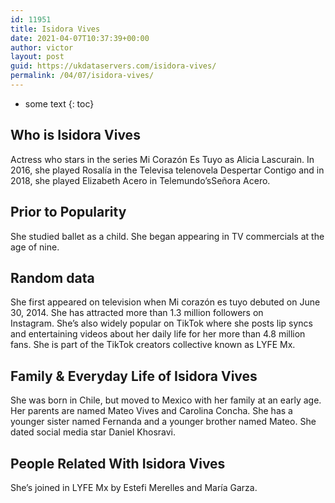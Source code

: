 ```yaml
---
id: 11951
title: Isidora Vives
date: 2021-04-07T10:37:39+00:00
author: victor
layout: post
guid: https://ukdataservers.com/isidora-vives/
permalink: /04/07/isidora-vives/
---
```


* some text
{: toc}


## Who is Isidora Vives



Actress who stars in the series Mi Corazón Es Tuyo as Alicia Lascurain. In 2016, she played Rosalía in the Televisa telenovela Despertar Contigo and in 2018, she played Elizabeth Acero in Telemundo&#8217;sSeñora Acero.

                
                
                
## Prior to Popularity



She studied ballet as a child. She began appearing in TV commercials at the age of nine. 

                
                
                
## Random data



She first appeared on television when Mi corazón es tuyo debuted on June 30, 2014. She has attracted more than 1.3 million followers on Instagram. She&#8217;s also widely popular on TikTok where she posts lip syncs and entertaining videos about her daily life for her more than 4.8 million fans. She is part of the TikTok creators collective known as LYFE Mx. 

                
                
                
## Family & Everyday Life of Isidora Vives



She was born in Chile, but moved to Mexico with her family at an early age. Her parents are named Mateo Vives and Carolina Concha. She has a younger sister named Fernanda and a younger brother named Mateo. She dated social media star Daniel Khosravi.

                
                
                
## People Related With Isidora Vives



She&#8217;s joined in LYFE Mx by Estefi Merelles and María Garza. 

                
              
            
          
          
          